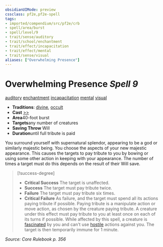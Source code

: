 ```yaml
---
obsidianUIMode: preview
cssclass: pf2e,pf2e-spell
tags:
- imported/compendium/src/pf2e/crb
- spell/area/burst
- spell/level/9
- trait/sense/auditory
- trait/school/enchantment
- trait/effect/incapacitation
- trait/effect/mental
- trait/sense/visual
aliases: ["Overwhelming Presence"]
---
```

# Overwhelming Presence *Spell 9*   
[auditory](auditory.md)  [enchantment](enchantment.md)  [incapacitation](incapacitation.md)  [mental](mental.md)  [visual](visual.md)  

- **Traditions**: [divine](divine.md), [occult](occult.md)
- **Cast** [>>](chapter-9-playing-the-game.md#Actions "Two-Action") 
- **Area**40-foot burst
- **Targets**any number of creatures
- **Saving Throw** Will
- **Duration**until full tribute is paid

You surround yourself with supernatural splendor, appearing to be a god or similarly majestic being. You choose the aspects of your new majestic appearance. This causes the targets to pay tribute to you by bowing or using some other action in keeping with your appearance. The number of times a target must do this depends on the result of their Will save.

> [!success-degree] 
> - **Critical Success** The target is unaffected.
> - **Success** The target must pay tribute twice.
> - **Failure** The target must pay tribute six times.
> - **Critical Failure** As failure, and the target must spend all its actions paying tribute if possible. Paying tribute is a manipulate action or move action, as chosen by the creature paying tribute. A creature under this effect must pay tribute to you at least once on each of its turns if possible. While affected by this spell, a creature is [fascinated](conditions.md#Fascinated) by you and can't use [hostile](conditions.md#Hostile) actions against you. The target is then temporarily immune for 1 minute.

*Source: Core Rulebook p. 356*